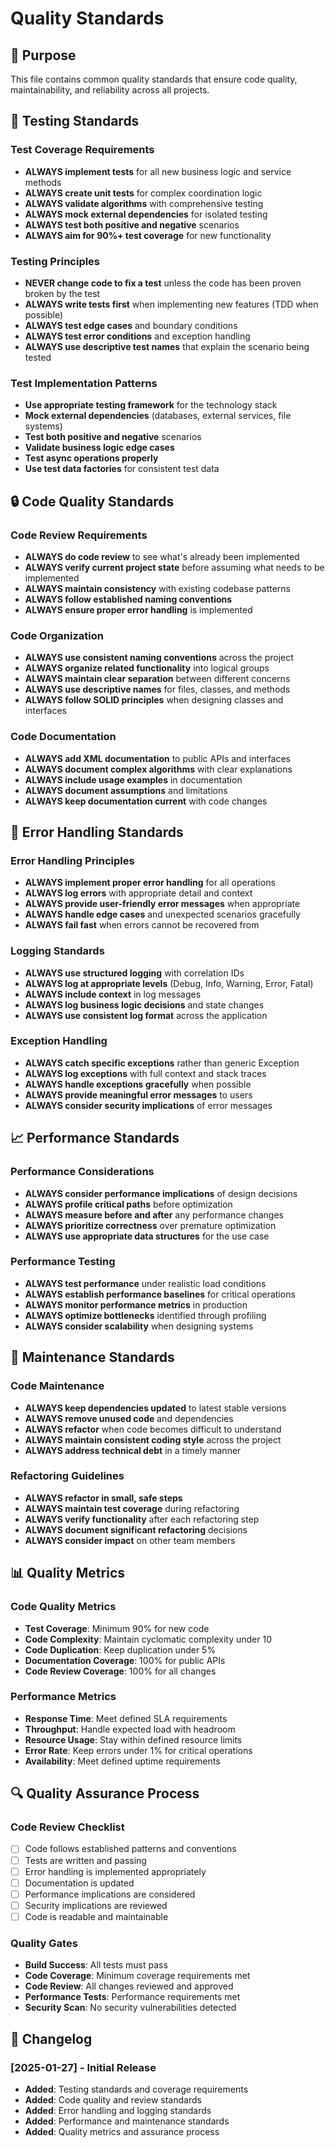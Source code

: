 # Quality Standards

## 🎯 Purpose
This file contains common quality standards that ensure code quality, maintainability, and reliability across all projects.

## 🧪 Testing Standards

### **Test Coverage Requirements**
- **ALWAYS implement tests** for all new business logic and service methods
- **ALWAYS create unit tests** for complex coordination logic
- **ALWAYS validate algorithms** with comprehensive testing
- **ALWAYS mock external dependencies** for isolated testing
- **ALWAYS test both positive and negative** scenarios
- **ALWAYS aim for 90%+ test coverage** for new functionality

### **Testing Principles**
- **NEVER change code to fix a test** unless the code has been proven broken by the test
- **ALWAYS write tests first** when implementing new features (TDD when possible)
- **ALWAYS test edge cases** and boundary conditions
- **ALWAYS test error conditions** and exception handling
- **ALWAYS use descriptive test names** that explain the scenario being tested

### **Test Implementation Patterns**
- **Use appropriate testing framework** for the technology stack
- **Mock external dependencies** (databases, external services, file systems)
- **Test both positive and negative** scenarios
- **Validate business logic edge cases**
- **Test async operations properly**
- **Use test data factories** for consistent test data

## 🔒 Code Quality Standards

### **Code Review Requirements**
- **ALWAYS do code review** to see what's already been implemented
- **ALWAYS verify current project state** before assuming what needs to be implemented
- **ALWAYS maintain consistency** with existing codebase patterns
- **ALWAYS follow established naming conventions**
- **ALWAYS ensure proper error handling** is implemented

### **Code Organization**
- **ALWAYS use consistent naming conventions** across the project
- **ALWAYS organize related functionality** into logical groups
- **ALWAYS maintain clear separation** between different concerns
- **ALWAYS use descriptive names** for files, classes, and methods
- **ALWAYS follow SOLID principles** when designing classes and interfaces

### **Code Documentation**
- **ALWAYS add XML documentation** to public APIs and interfaces
- **ALWAYS document complex algorithms** with clear explanations
- **ALWAYS include usage examples** in documentation
- **ALWAYS document assumptions** and limitations
- **ALWAYS keep documentation current** with code changes

## 🚨 Error Handling Standards

### **Error Handling Principles**
- **ALWAYS implement proper error handling** for all operations
- **ALWAYS log errors** with appropriate detail and context
- **ALWAYS provide user-friendly error messages** when appropriate
- **ALWAYS handle edge cases** and unexpected scenarios gracefully
- **ALWAYS fail fast** when errors cannot be recovered from

### **Logging Standards**
- **ALWAYS use structured logging** with correlation IDs
- **ALWAYS log at appropriate levels** (Debug, Info, Warning, Error, Fatal)
- **ALWAYS include context** in log messages
- **ALWAYS log business logic decisions** and state changes
- **ALWAYS use consistent log format** across the application

### **Exception Handling**
- **ALWAYS catch specific exceptions** rather than generic Exception
- **ALWAYS log exceptions** with full context and stack traces
- **ALWAYS handle exceptions gracefully** when possible
- **ALWAYS provide meaningful error messages** to users
- **ALWAYS consider security implications** of error messages

## 📈 Performance Standards

### **Performance Considerations**
- **ALWAYS consider performance implications** of design decisions
- **ALWAYS profile critical paths** before optimization
- **ALWAYS measure before and after** any performance changes
- **ALWAYS prioritize correctness** over premature optimization
- **ALWAYS use appropriate data structures** for the use case

### **Performance Testing**
- **ALWAYS test performance** under realistic load conditions
- **ALWAYS establish performance baselines** for critical operations
- **ALWAYS monitor performance metrics** in production
- **ALWAYS optimize bottlenecks** identified through profiling
- **ALWAYS consider scalability** when designing systems

## 🔧 Maintenance Standards

### **Code Maintenance**
- **ALWAYS keep dependencies updated** to latest stable versions
- **ALWAYS remove unused code** and dependencies
- **ALWAYS refactor** when code becomes difficult to understand
- **ALWAYS maintain consistent coding style** across the project
- **ALWAYS address technical debt** in a timely manner

### **Refactoring Guidelines**
- **ALWAYS refactor in small, safe steps**
- **ALWAYS maintain test coverage** during refactoring
- **ALWAYS verify functionality** after each refactoring step
- **ALWAYS document significant refactoring** decisions
- **ALWAYS consider impact** on other team members

## 📊 Quality Metrics

### **Code Quality Metrics**
- **Test Coverage**: Minimum 90% for new code
- **Code Complexity**: Maintain cyclomatic complexity under 10
- **Code Duplication**: Keep duplication under 5%
- **Documentation Coverage**: 100% for public APIs
- **Code Review Coverage**: 100% for all changes

### **Performance Metrics**
- **Response Time**: Meet defined SLA requirements
- **Throughput**: Handle expected load with headroom
- **Resource Usage**: Stay within defined resource limits
- **Error Rate**: Keep errors under 1% for critical operations
- **Availability**: Meet defined uptime requirements

## 🔍 Quality Assurance Process

### **Code Review Checklist**
- [ ] Code follows established patterns and conventions
- [ ] Tests are written and passing
- [ ] Error handling is implemented appropriately
- [ ] Documentation is updated
- [ ] Performance implications are considered
- [ ] Security implications are reviewed
- [ ] Code is readable and maintainable

### **Quality Gates**
- **Build Success**: All tests must pass
- **Code Coverage**: Minimum coverage requirements met
- **Code Review**: All changes reviewed and approved
- **Performance Tests**: Performance requirements met
- **Security Scan**: No security vulnerabilities detected

## 📝 Changelog

### [2025-01-27] - Initial Release
- **Added**: Testing standards and coverage requirements
- **Added**: Code quality and review standards
- **Added**: Error handling and logging standards
- **Added**: Performance and maintenance standards
- **Added**: Quality metrics and assurance process
